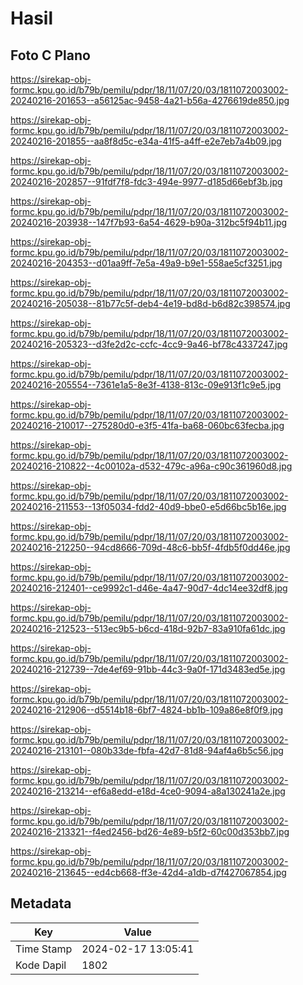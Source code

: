 # Hasil

## Foto C Plano

https://sirekap-obj-formc.kpu.go.id/b79b/pemilu/pdpr/18/11/07/20/03/1811072003002-20240216-201653--a56125ac-9458-4a21-b56a-4276619de850.jpg

https://sirekap-obj-formc.kpu.go.id/b79b/pemilu/pdpr/18/11/07/20/03/1811072003002-20240216-201855--aa8f8d5c-e34a-41f5-a4ff-e2e7eb7a4b09.jpg

https://sirekap-obj-formc.kpu.go.id/b79b/pemilu/pdpr/18/11/07/20/03/1811072003002-20240216-202857--91fdf7f8-fdc3-494e-9977-d185d66ebf3b.jpg

https://sirekap-obj-formc.kpu.go.id/b79b/pemilu/pdpr/18/11/07/20/03/1811072003002-20240216-203938--147f7b93-6a54-4629-b90a-312bc5f94b11.jpg

https://sirekap-obj-formc.kpu.go.id/b79b/pemilu/pdpr/18/11/07/20/03/1811072003002-20240216-204353--d01aa9ff-7e5a-49a9-b9e1-558ae5cf3251.jpg

https://sirekap-obj-formc.kpu.go.id/b79b/pemilu/pdpr/18/11/07/20/03/1811072003002-20240216-205038--81b77c5f-deb4-4e19-bd8d-b6d82c398574.jpg

https://sirekap-obj-formc.kpu.go.id/b79b/pemilu/pdpr/18/11/07/20/03/1811072003002-20240216-205323--d3fe2d2c-ccfc-4cc9-9a46-bf78c4337247.jpg

https://sirekap-obj-formc.kpu.go.id/b79b/pemilu/pdpr/18/11/07/20/03/1811072003002-20240216-205554--7361e1a5-8e3f-4138-813c-09e913f1c9e5.jpg

https://sirekap-obj-formc.kpu.go.id/b79b/pemilu/pdpr/18/11/07/20/03/1811072003002-20240216-210017--275280d0-e3f5-41fa-ba68-060bc63fecba.jpg

https://sirekap-obj-formc.kpu.go.id/b79b/pemilu/pdpr/18/11/07/20/03/1811072003002-20240216-210822--4c00102a-d532-479c-a96a-c90c361960d8.jpg

https://sirekap-obj-formc.kpu.go.id/b79b/pemilu/pdpr/18/11/07/20/03/1811072003002-20240216-211553--13f05034-fdd2-40d9-bbe0-e5d66bc5b16e.jpg

https://sirekap-obj-formc.kpu.go.id/b79b/pemilu/pdpr/18/11/07/20/03/1811072003002-20240216-212250--94cd8666-709d-48c6-bb5f-4fdb5f0dd46e.jpg

https://sirekap-obj-formc.kpu.go.id/b79b/pemilu/pdpr/18/11/07/20/03/1811072003002-20240216-212401--ce9992c1-d46e-4a47-90d7-4dc14ee32df8.jpg

https://sirekap-obj-formc.kpu.go.id/b79b/pemilu/pdpr/18/11/07/20/03/1811072003002-20240216-212523--513ec9b5-b6cd-418d-92b7-83a910fa61dc.jpg

https://sirekap-obj-formc.kpu.go.id/b79b/pemilu/pdpr/18/11/07/20/03/1811072003002-20240216-212739--7de4ef69-91bb-44c3-9a0f-171d3483ed5e.jpg

https://sirekap-obj-formc.kpu.go.id/b79b/pemilu/pdpr/18/11/07/20/03/1811072003002-20240216-212906--d5514b18-6bf7-4824-bb1b-109a86e8f0f9.jpg

https://sirekap-obj-formc.kpu.go.id/b79b/pemilu/pdpr/18/11/07/20/03/1811072003002-20240216-213101--080b33de-fbfa-42d7-81d8-94af4a6b5c56.jpg

https://sirekap-obj-formc.kpu.go.id/b79b/pemilu/pdpr/18/11/07/20/03/1811072003002-20240216-213214--ef6a8edd-e18d-4ce0-9094-a8a130241a2e.jpg

https://sirekap-obj-formc.kpu.go.id/b79b/pemilu/pdpr/18/11/07/20/03/1811072003002-20240216-213321--f4ed2456-bd26-4e89-b5f2-60c00d353bb7.jpg

https://sirekap-obj-formc.kpu.go.id/b79b/pemilu/pdpr/18/11/07/20/03/1811072003002-20240216-213645--ed4cb668-ff3e-42d4-a1db-d7f427067854.jpg


## Metadata

| Key        | Value               |
| ---------- | ------------------- |
| Time Stamp | 2024-02-17 13:05:41 |
| Kode Dapil | 1802                |



